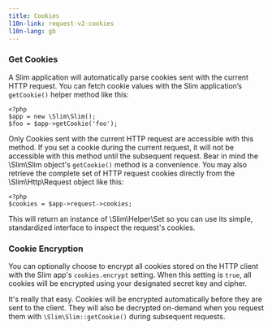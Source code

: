 ```yaml
---
title: Cookies
l10n-link: request-v2-cookies
l10n-lang: gb
---
```

### Get Cookies

A Slim application will automatically parse cookies sent with the current HTTP request. You can fetch cookie values
with the Slim application’s `getCookie()` helper method like this:

    <?php
    $app = new \Slim\Slim();
    $foo = $app->getCookie('foo');

Only Cookies sent with the current HTTP request are accessible with this method. If you set a cookie during the
current request, it will not be accessible with this method until the subsequent request. Bear in mind the \Slim\Slim
object's `getCookie()` method is a convenience. You may also retrieve the complete set of HTTP request cookies
directly from the \Slim\Http\Request object like this:

    <?php
    $cookies = $app->request->cookies;

This will return an instance of \Slim\Helper\Set so you can use its simple, standardized interface to inspect the
request's cookies.

### Cookie Encryption

You can optionally choose to encrypt all cookies stored on the HTTP client with the Slim app's `cookies.encrypt`
setting. When this setting is `true`, all cookies will be encrypted using your designated secret key and cipher.

It's really that easy. Cookies will be encrypted automatically before they are sent to the client. They will also
be decrypted on-demand when you request them with `\Slim\Slim::getCookie()` during subsequent requests.
